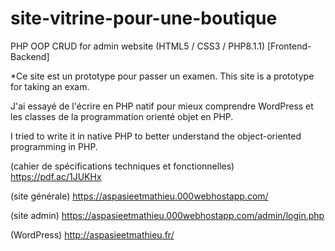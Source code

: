 # site-vitrine-pour-une-boutique
PHP OOP CRUD for admin website (HTML5 / CSS3 / PHP8.1.1) [Frontend-Backend]

*Ce site est un prototype pour passer un examen. 
 This site is a prototype for taking an exam.

J'ai essayé de l'écrire en PHP natif pour mieux comprendre WordPress et les classes de la programmation orienté objet en PHP.

I tried to write it in native PHP to better understand the object-oriented programming in PHP. 

(cahier de spécifications techniques et fonctionnelles)
https://pdf.ac/1JUKHx

(site générale)
https://aspasieetmathieu.000webhostapp.com/

(site admin)
https://aspasieetmathieu.000webhostapp.com/admin/login.php

(WordPress)
http://aspasieetmathieu.fr/
